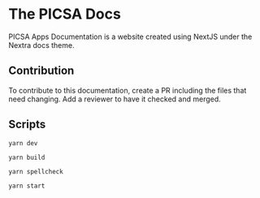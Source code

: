 # The PICSA Docs
PICSA Apps Documentation is a website created using NextJS under the Nextra docs theme.

## Contribution
To contribute to this documentation, create a PR including the files that need changing. Add a reviewer to have it checked and merged.

## Scripts
````
yarn dev
````
```` 
yarn build
````
````
yarn spellcheck
````
````
yarn start
````
